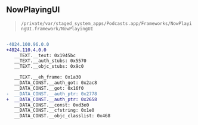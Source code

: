 ## NowPlayingUI

> `/private/var/staged_system_apps/Podcasts.app/Frameworks/NowPlayingUI.framework/NowPlayingUI`

```diff

-4024.100.96.0.0
+4024.110.4.0.0
   __TEXT.__text: 0x1945bc
   __TEXT.__auth_stubs: 0x5570
   __TEXT.__objc_stubs: 0x9c0

   __TEXT.__eh_frame: 0x1a30
   __DATA_CONST.__auth_got: 0x2ac8
   __DATA_CONST.__got: 0x16f0
-  __DATA_CONST.__auth_ptr: 0x2778
+  __DATA_CONST.__auth_ptr: 0x2658
   __DATA_CONST.__const: 0xd3e0
   __DATA_CONST.__cfstring: 0x1e0
   __DATA_CONST.__objc_classlist: 0x468

```
